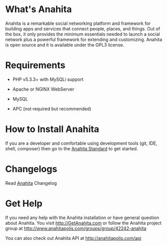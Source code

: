 What's Anahita
============== 
Anahita is a remarkable social networking platform and framework for building apps and services that connect people, places, and things. 
Out of the box, it only provides the minimum essentials needed to launch a social network plus a powerful framework for extending and customizing. 
Anahita is open source and it is available under the GPL3 license. 


Requirements
============
- PHP v5.3.3+ with MySQLi support 

- Apache or NGINX WebServer

- MySQL 

- APC (not required but recommended) 

How to Install Anahita 
=========================================
If you are a developer and comfortable using development tools (git, IDE, shell, composer) then go to the [Anahita Standard](https://github.com/anahitasocial/anahita-standard) to get started.

Changelogs
=========================================
Read <a href="src/CHANGELOG.md">Anahita</a> Changelog

Get Help
========
If you need any help with the Anahita installation or have general question about Anahita. You visit http://GetAnahita.com or follow the Anahita project group at http://www.anahitapolis.com/groups/group/42242-anahita

You can also check out Anahita API at http://anahitapolis.com/api
